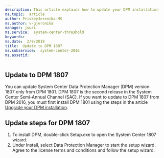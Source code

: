 ```yaml
---
description: This article explains how to update your DPM installation to version 1807.
ms.topic:  article
author: PriskeyJeronika-MS
ms.author: v-gjeronika
manager: jsuri
ms.service:  system-center-threshold
keywords:
ms.date:  2/8/2018
title:  Update to DPM 1807
ms.subservice:  system-center-2016
ms.assetid:
---
```


## Update to DPM 1807

You can update System Center Data Protection Manager (DPM) version 1807 only from DPM 1801. DPM 1807 is the second release in the System Center Semi-Annual Channel (SAC). If you want to update to DPM 1807 from DPM 2016, you must first install DPM 1801 using the steps in the article [Upgrade your DPM installation](../dpm/upgrade-dpm.md).


## Update steps for DPM 1807

1. To install DPM, double-click Setup.exe to open the System Center 1807 wizard.
2. Under Install, select Data Protection Manager to start the setup wizard. Agree to the license terms and conditions and follow the setup wizard.
